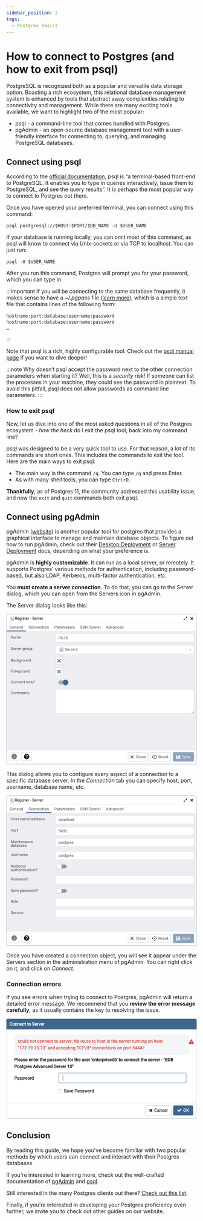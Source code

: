 ```yaml
---
sidebar_position: 2
tags:
  - Postgres Basics
---
```


# How to connect to Postgres (and how to exit from psql)

PostgreSQL is recognized both as a popular and versatile data storage option. Boasting a rich ecosystem, this relational database management system is enhanced by tools that abstract away complexities relating to connectivity and management. While there are many exciting tools available, we want to highlight two of the most popular:

- psql - a command-line tool that comes bundled with Postgres.
- pgAdmin - an open-source database management tool with a user-friendly interface for connecting to, querying, and managing PostgreSQL databases.

## Connect using psql

According to the [official documentation](https://www.postgresql.org/docs/current/app-psql.html), psql is “a terminal-based front-end to PostgreSQL. It enables you to type in queries interactively, issue them to PostgreSQL, and see the query results”. It is perhaps the most popular way to connect to Postgres out there.

Once you have opened your preferred terminal, you can connect using this command:

```
psql postgresql://$HOST:$PORT/$DB_NAME -U $USER_NAME
```

If your database is running locally, you can omit most of this command, as psql will know to connect via Unix-sockets or via TCP to localhost. You can just run:

```
psql -U $USER_NAME
```

After you run this command, Postgres will prompt you for your password, which you can type in.

:::important
If you will be connecting to the same database frequently, it makes sense to have a _~/.pgpass_ file ([learn more](https://www.postgresql.org/docs/current/libpq-pgpass.html)), which is a simple text file that contains lines of the following form:

```
hostname:port:database:username:password
hostname:port:database:username:password
…
```

:::

Note that psql is a rich, highly configurable tool. Check out the [psql manual page](https://www.postgresql.org/docs/current/app-psql.html) if you want to dive deeper!

:::note
Why doesn’t psql accept the password next to the other connection parameters when starting it? Well, this is a _security risk_! If someone can list the processes in your machine, they could see the password in plaintext. To avoid this pitfall, psql does not allow passwords as command line parameters.
:::

### How to exit psql

Now, let us dive into one of the most asked questions in all of the Postgres ecosystem - _how the heck_ do I exit the psql tool, back into my command line?

psql was designed to be a very quick tool to use. For that reason, a lot of its commands are short ones. This includes the commands to exit the tool. Here are the main ways to exit psql:

- The main way is the command `/q`. You can type `/q` and press Enter.
- As with many shell tools, you can type `Ctrl+D`.

**Thankfully**, as of Postgres 11, the community addressed this usability issue, and now the `exit` and `quit` commands both exit psql.

## Connect using pgAdmin

pgAdmin ([website](https://www.pgadmin.org/)) is another popular tool for postgres that provides a graphical interface to manage and maintain database objects. To figure out how to run pgAdmin, check out their [Desktop Deployment](https://www.pgadmin.org/docs/pgadmin4/latest/desktop_deployment.html) or [Server Deployment](https://www.pgadmin.org/docs/pgadmin4/latest/server_deployment.html) docs, depending on what your preference is.

pgAdmin is **highly customizable**. It can run as a local server, or remotely. It supports Postgres’ various methods for authentication, including password-based, but also LDAP, Kerberos, multi-factor authentication, etc.

You **must create a server connection**. To do that, you can go to the Server dialog, which you can open from the Servers icon in pgAdmin.

The Server dialog looks like this:

![server-general](images/server-general.png)

This dialog allows you to configure every aspect of a connection to a specific database server. In the _Connection_ tab you can specify host, port, username, database name, etc.

![server-connection](images/server-connection.png)

Once you have created a connection object, you will see it appear under the Servers section in the administration menu of pgAdmin. You can right click on it, and click on _Connect_.

### Connection errors

If you see errors when trying to connect to Postgres, pgAdmin will return a detailed error message. We recommend that you **review the error message carefully**, as it usually contains the key to resolving the issue.

![ce-not-running](images/ce-not-running.png)

## Conclusion

By reading this guide, we hope you've become familiar with two popular methods by which users can connect and interact with their Postgres databases.

If you're interested in learning more, check out the well-crafted documentation of [pgAdmin](https://www.pgadmin.org/docs/pgadmin4/latest/index.html) and [psql](https://www.postgresql.org/docs/current/app-psql.html).

Still interested in the many Postgres clients out there? [Check out this list](https://wiki.postgresql.org/wiki/PostgreSQL_Clients).

Finally, if you're interested in developing your Postgres proficiency even further, we invite you to check out other guides on our website.
